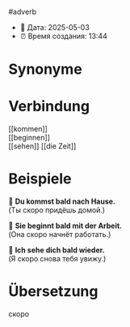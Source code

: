 #adverb
- 📍 Дата: 2025-05-03
- ⏰ Время создания: 13:44
# Synonyme

# Verbindung 
[[kommen]]  
[[beginnen]]  
[[sehen]]
[[die Zeit]]
# Beispiele
🔹 **Du kommst bald nach Hause.**  
(Ты скоро придёшь домой.)

🔹 **Sie beginnt bald mit der Arbeit.**  
(Она скоро начнёт работать.)

🔹 **Ich sehe dich bald wieder.**  
(Я скоро снова тебя увижу.)
# Übersetzung
скоро
